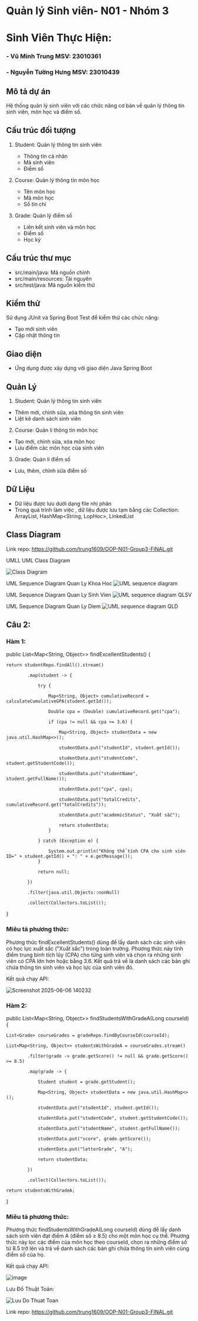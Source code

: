 # Quản lý Sinh viên- N01 - Nhóm 3

# Sinh Viên Thực Hiện:
### - Vũ Minh Trung MSV: 23010361
### - Nguyễn Tường Hưng MSV: 23010439

## Mô tả dự án
Hệ thống quản lý sinh viên với các chức năng cơ bản về quản lý thông tin sinh viên, môn học và điểm số.

## Cấu trúc đối tượng
1. Student: Quản lý thông tin sinh viên
   - Thông tin cá nhân
   - Mã sinh viên
   - Điểm số

2. Course: Quản lý thông tin môn học
   - Tên môn học
   - Mã môn học
   - Số tín chỉ

3. Grade: Quản lý điểm số
   - Liên kết sinh viên và môn học
   - Điểm số
   - Học kỳ

## Cấu trúc thư mục
- src/main/java: Mã nguồn chính
- src/main/resources: Tài nguyên
- src/test/java: Mã nguồn kiểm thử

## Kiểm thử
Sử dụng JUnit và Spring Boot Test để kiểm thử các chức năng:
- Tạo mới sinh viên
- Cập nhật thông tin

## Giao diện
- Ứng dụng được xây dựng với giao diện Java Spring Boot

## Quản Lý
1. Student: Quản lý thông tin sinh viên
- Thêm mới, chỉnh sửa, xóa thông tin sinh viên
- Liệt kê danh sách sinh viên 

2. Course: Quản lí thông tin môn học
- Tạo mới, chỉnh sửa, xóa môn học
- Lưu điểm các môn học của sinh viên

3. Grade: Quản lí điểm số
- Lưu, thêm, chỉnh sửa điểm số

## Dữ Liệu
- Dữ liệu được lưu dưới dạng file nhị phân
- Trong quá trình làm việc , dữ liệu được lưu tạm bằng các Collection: ArrayList<SinhVien>, HashMap<String, LopHoc>, LinkedList<MonHoc>


## Class Diagram


Link repo: https://github.com/trung1609/OOP-N01-Group3-FINAL.git 

  UMLL
UML Class Diagram

![Class Diagram](https://github.com/user-attachments/assets/20e79c7d-373e-43f9-943a-6a74d715b869)

UML Sequence Diagram Quan Ly Khoa Hoc
![UML sequence diagram](https://github.com/user-attachments/assets/0be6d0fe-af86-4ed2-af91-6256d02f2be6)

UML Sequence Diagram Quan Ly Sinh Vien
![UML sequence diagram QLSV](https://github.com/user-attachments/assets/ff34fe07-0a2f-4cab-86e4-6b11972a15a4)

UML Sequence Diagram Quan Ly Diem
![UML sequence diagram QLD](https://github.com/user-attachments/assets/9a733d57-72b4-4cf8-8000-8b18cb53d477)

## Câu 2:

### Hàm 1:

public List<Map<String, Object>> findExcellentStudents() {

    return studentRepo.findAll().stream()
    
            .map(student -> {
            
                try {
                
                    Map<String, Object> cumulativeRecord = calculateCumulativeGPA(student.getId());
                    
                    Double cpa = (Double) cumulativeRecord.get("cpa");
                    
                    if (cpa != null && cpa >= 3.6) {
                    
                        Map<String, Object> studentData = new java.util.HashMap<>();
                        
                        studentData.put("studentId", student.getId());
                        
                        studentData.put("studentCode", student.getStudentCode());
                        
                        studentData.put("studentName", student.getFullName());
                        
                        studentData.put("cpa", cpa);
                        
                        studentData.put("totalCredits", cumulativeRecord.get("totalCredits"));
                        
                        studentData.put("academicStatus", "Xuất sắc");
                        
                        return studentData;
                    }
                    
                } catch (Exception e) {
                    
                    System.out.println("Không thể tính CPA cho sinh viên ID=" + student.getId() + ": " + e.getMessage());
                }
                  
                return null;
            
            })
            
            .filter(java.util.Objects::nonNull)
            
            .collect(Collectors.toList());
            
}

### Miêu tả phương thức:

Phương thức findExcellentStudents() dùng để lấy danh sách các sinh viên có học lực xuất sắc ("Xuất sắc") trong toàn trường. Phương thức này tính điểm trung bình tích lũy (CPA) cho từng sinh viên và chọn ra những sinh viên có CPA lớn hơn hoặc bằng 3.6. Kết quả trả về là danh sách các bản ghi chứa thông tin sinh viên và học lực của sinh viên đó.

Kết quả chạy API:

![Screenshot 2025-06-06 140232](https://github.com/user-attachments/assets/38529047-f44a-4c3f-ab8a-c5f421103525)



### Hàm 2:

public List<Map<String, Object>> findStudentsWithGradeA(Long courseId) {

    List<Grade> courseGrades = gradeRepo.findByCourseId(courseId);

    List<Map<String, Object>> studentsWithGradeA = courseGrades.stream()

            .filter(grade -> grade.getScore() != null && grade.getScore() >= 8.5)

            .map(grade -> {

                Student student = grade.getStudent();

                Map<String, Object> studentData = new java.util.HashMap<>();

                studentData.put("studentId", student.getId());

                studentData.put("studentCode", student.getStudentCode());

                studentData.put("studentName", student.getFullName());

                studentData.put("score", grade.getScore());

                studentData.put("letterGrade", "A");

                return studentData;

            })

            .collect(Collectors.toList());

    return studentsWithGradeA;

}

### Miêu tả phương thức:

Phương thức findStudentsWithGradeA(Long courseId) dùng để lấy danh sách sinh viên đạt điểm A (điểm số ≥ 8.5) cho một môn học cụ thể. Phương thức này lọc các điểm của môn học theo courseId, chọn ra những điểm số từ 8.5 trở lên và trả về danh sách các bản ghi chứa thông tin sinh viên cùng điểm số của họ.

Kết quả chạy API:



![image](https://github.com/user-attachments/assets/d68c31f8-ad37-437a-a6d9-75ba178e08e1)

Lưu Đồ Thuật Toán: 

![Luu Do Thuat Toan ](https://github.com/user-attachments/assets/5eb9f951-83f8-40c4-ae06-2b0b2e844ba2)








  Link repo: https://github.com/trung1609/OOP-N01-Group3-FINAL.git


